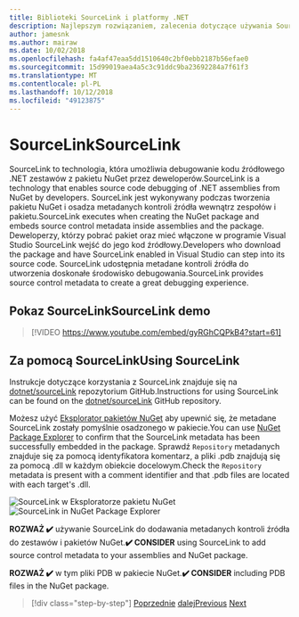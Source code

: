 ```yaml
---
title: Biblioteki SourceLink i platformy .NET
description: Najlepszym rozwiązaniem, zalecenia dotyczące używania SourceLink w celu debugowania bibliotek platformy .NET.
author: jamesnk
ms.author: mairaw
ms.date: 10/02/2018
ms.openlocfilehash: fa4af47eaa5dd1510640c2bf0ebb2187b56efae0
ms.sourcegitcommit: 15d99019aea4a5c3c91ddc9ba23692284a7f61f3
ms.translationtype: MT
ms.contentlocale: pl-PL
ms.lasthandoff: 10/12/2018
ms.locfileid: "49123875"
---
```

# <a name="sourcelink"></a><span data-ttu-id="60c4c-103">SourceLink</span><span class="sxs-lookup"><span data-stu-id="60c4c-103">SourceLink</span></span>

<span data-ttu-id="60c4c-104">SourceLink to technologia, która umożliwia debugowanie kodu źródłowego .NET zestawów z pakietu NuGet przez deweloperów.</span><span class="sxs-lookup"><span data-stu-id="60c4c-104">SourceLink is a technology that enables source code debugging of .NET assemblies from NuGet by developers.</span></span> <span data-ttu-id="60c4c-105">SourceLink jest wykonywany podczas tworzenia pakietu NuGet i osadza metadanych kontroli źródła wewnątrz zespołów i pakietu.</span><span class="sxs-lookup"><span data-stu-id="60c4c-105">SourceLink executes when creating the NuGet package and embeds source control metadata inside assemblies and the package.</span></span> <span data-ttu-id="60c4c-106">Deweloperzy, którzy pobrać pakiet oraz mieć włączone w programie Visual Studio SourceLink wejść do jego kod źródłowy.</span><span class="sxs-lookup"><span data-stu-id="60c4c-106">Developers who download the package and have SourceLink enabled in Visual Studio can step into its source code.</span></span> <span data-ttu-id="60c4c-107">SourceLink udostępnia metadane kontroli źródła do utworzenia doskonałe środowisko debugowania.</span><span class="sxs-lookup"><span data-stu-id="60c4c-107">SourceLink provides source control metadata to create a great debugging experience.</span></span>

## <a name="sourcelink-demo"></a><span data-ttu-id="60c4c-108">Pokaz SourceLink</span><span class="sxs-lookup"><span data-stu-id="60c4c-108">SourceLink demo</span></span>

> [!VIDEO https://www.youtube.com/embed/gyRGhCQPkB4?start=61]

## <a name="using-sourcelink"></a><span data-ttu-id="60c4c-109">Za pomocą SourceLink</span><span class="sxs-lookup"><span data-stu-id="60c4c-109">Using SourceLink</span></span>

<span data-ttu-id="60c4c-110">Instrukcje dotyczące korzystania z SourceLink znajduje się na [dotnet/sourceLink](https://github.com/dotnet/sourcelink/blob/master/README.md) repozytorium GitHub.</span><span class="sxs-lookup"><span data-stu-id="60c4c-110">Instructions for using SourceLink can be found on the [dotnet/sourceLink](https://github.com/dotnet/sourcelink/blob/master/README.md) GitHub repository.</span></span>

<span data-ttu-id="60c4c-111">Możesz użyć [Eksplorator pakietów NuGet](https://github.com/NuGetPackageExplorer/NuGetPackageExplorer) aby upewnić się, że metadane SourceLink zostały pomyślnie osadzonego w pakiecie.</span><span class="sxs-lookup"><span data-stu-id="60c4c-111">You can use [NuGet Package Explorer](https://github.com/NuGetPackageExplorer/NuGetPackageExplorer) to confirm that the SourceLink metadata has been successfully embedded in the package.</span></span> <span data-ttu-id="60c4c-112">Sprawdź `Repository` metadanych znajduje się za pomocą identyfikatora komentarz, a pliki .pdb znajdują się za pomocą .dll w każdym obiekcie docelowym.</span><span class="sxs-lookup"><span data-stu-id="60c4c-112">Check the `Repository` metadata is present with a comment identifier and that .pdb files are located with each target's .dll.</span></span>

<span data-ttu-id="60c4c-113">![SourceLink w Eksploratorze pakietu NuGet](./media/sourcelink/nuget-package-explorer-sourcelink.png "SourceLink w Eksploratorze pakietu NuGet")</span><span class="sxs-lookup"><span data-stu-id="60c4c-113">![SourceLink in NuGet Package Explorer](./media/sourcelink/nuget-package-explorer-sourcelink.png "SourceLink in NuGet Package Explorer")</span></span>

<span data-ttu-id="60c4c-114">**ROZWAŻ ✔️** używanie SourceLink do dodawania metadanych kontroli źródła do zestawów i pakietów NuGet.</span><span class="sxs-lookup"><span data-stu-id="60c4c-114">**✔️ CONSIDER** using SourceLink to add source control metadata to your assemblies and NuGet package.</span></span>

<span data-ttu-id="60c4c-115">**ROZWAŻ ✔️** w tym pliki PDB w pakiecie NuGet.</span><span class="sxs-lookup"><span data-stu-id="60c4c-115">**✔️ CONSIDER** including PDB files in the NuGet package.</span></span>

>[!div class="step-by-step"]
<span data-ttu-id="60c4c-116">[Poprzednie](./dependencies.md)
[dalej](./publish-nuget-package.md)</span><span class="sxs-lookup"><span data-stu-id="60c4c-116">[Previous](./dependencies.md)
[Next](./publish-nuget-package.md)</span></span>
